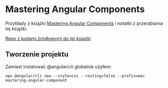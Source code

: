 # Mastering Angular Components

Przykłady z książki [Mastering Angular Components](https://www.packtpub.com/web-development/mastering-angular-components-second-edition)
i notatki z przerabiania tej książki.

[Repo z kodami źródłowymi do tej książki](https://github.com/PacktPublishing/Mastering-Angular-Components-Second-Edition)

## Tworzenie projektu

Zamiast instalować @angular/cli globalnie użyłem:

```
npx @angular/cli new --style=css --routing=false --prefix=mac mastering-angular-component
```
